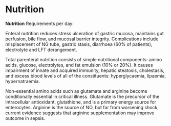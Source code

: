 ---
---
# Nutrition

**Nutrition** Requirements per day:

Enteral nutrition reduces stress ulceration of gastric mucosa, maintains
gut perfusion, bile flow, and mucosal barrier integrity. Complications
include misplacement of NG tube, gastric stasis, diarrhoea (60% of
patients), electrolyte and LFT derangement.

Total parenteral nutrition consists of simple nutritional components:
amino acids, glucose, electrolytes, and fat emulsion (10% or 20%). It
causes impairment of innate and acquired immunity, hepatic steatosis,
cholestasis, and excess blood levels of all of the constituents:
hyperglycaemia, lipaemia, hypernatraemia.

Non-essential amino acids such as glutamate and arginine become
conditionally essential in critical illness. Glutamate is the precursor
of the intracellular antioxidant, glutathione, and is a primary energy
source for enterocytes. Arginine is the source of NO, but far from
worsening shock, current evidence suggests that arginine supplementation
may improve outcome in sepsis.
